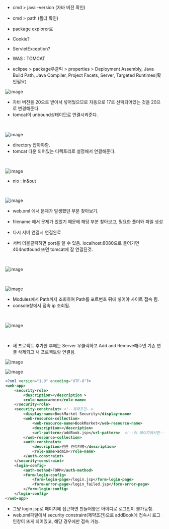 


- cmd > java -version (자바 버전 확인)
- cmd > path (폴더 확인)

- package explorer로
- Cookie?
- ServletException?

- WAS : TOMCAT
- eclipse > package우클릭 > properties > Deployment Assembly, Java Build Path, Java Compiler, Project Facets, Server, Targeted Runtimes(확인필요)

![image](https://github.com/user-attachments/assets/de9e752d-1d0d-4b8a-be0c-eaf44c4ba0d5)

- 자바 버전을 20으로 받아서 넣어뒀으므로 자동으로 17로 선택되어있는 것을 20으로 변경해준다.
- tomcat이 unbound상태이므로 연결시켜준다.

<br>

![image](https://github.com/user-attachments/assets/75341428-9767-4ade-9f7a-06b4b2d0e961)

- directory 잡아야함.
- tomcat 다운 되어있는 디렉토리로 설정해서 연결해준다.

<br>

![image](https://github.com/user-attachments/assets/d524ba47-5c78-446c-93ce-42b866256527)

- nio : in&out

<Br>

![image](https://github.com/user-attachments/assets/8e45d3b4-d3ee-493c-8d51-3dded9a88d7d)
- web.xml 에서 문제가 발생했던 부분 찾아보기.
- filename 에서 문제가 있었기 때문에 해당 부분 찾아보고, 필요한 폴더와 파일 생성

- 다시 서버 연결시 연결완료
- 서버 더블클릭하면 port를 알 수 있음. localhost:8080으로 들어가면 404notfound 뜨면 tomcat에 잘 연결된것.

<br>

![image](https://github.com/user-attachments/assets/d85354f3-ee53-44b7-a47f-0a4b75f91ad8)

<br>

![image](https://github.com/user-attachments/assets/3b4c6e1e-ee8f-4b79-98b1-b4ecb1677dcc)

- Modules에서 Path까지 조회하여 Path를 포트번호 뒤에 넣어야 사이트 접속 됨.
- console창에서 접속 ip 조회됨.

<br>

![image](https://github.com/user-attachments/assets/ed6f12a0-7648-4642-b5b1-aadfcb58d24e)

<br>


- 새 프로젝트 추가한 후에는 Server 우클릭하고 Add and Remove해주면 기존 연결 삭제되고 새 프로젝트랑 연결됨.

![image](https://github.com/user-attachments/assets/52760291-80fe-48e2-9753-3564148b05a2)

![image](https://github.com/user-attachments/assets/4a41347f-b7f2-469d-93b2-e613932f3d59)
<br>

```xml
<?xml version="1.0" encoding="UTF-8"?>
<web-app>
	<security-role>
		<description></description >
		<role-name>admin</role-name>
	</security-role>
	<security-constraint> <!--제약조건-->
		<display-name>BookMarket Security</display-name>
		<web-resource-collection>
			<web-resource-name>BookMarket</web-resource-name>
			<description></description>
			<url-pattern>/addBook.jsp</url-pattern>  <!--이 페이지에서만-->
		</web-resource-collection>
		<auth-constraint>
			<description>권한 관리자명</description>
			<role-name>admin</role-name>
		</auth-constraint>
	</security-constraint>
	<login-config>
		<auth-method>FORM</auth-method>
		<form-login-config>
			<form-login-page>/login.jsp</form-login-page>
			<form-error-page>/login_failed.jsp</form-error-page>
		</form-login-config>
	</login-config>
</web-app>
```

- 그냥 login.jsp로 페이지에 접근하면 만들어놓은 아이디로 로그인이 불가능함.
- web.xml파일에서 security constraint(제약조건)으로 addBook에 접속시 로그인창이 뜨게 되어있고, 해당 경우에만 접속 가능.
